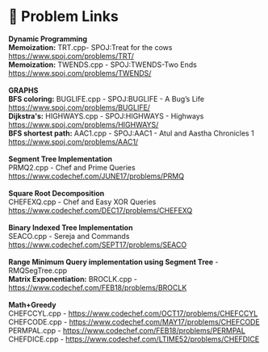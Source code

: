 # 🎃 Problem Links
<b>Dynamic Programming</b> <br>
<b>Memoization:</b> TRT.cpp- SPOJ:Treat for the cows https://www.spoj.com/problems/TRT/ <br>
<b>Memoization:</b> TWENDS.cpp - SPOJ:TWENDS-Two Ends https://www.spoj.com/problems/TWENDS/ <br>
<br><b>GRAPHS</b>
<br><b>BFS coloring:</b> BUGLIFE.cpp - SPOJ:BUGLIFE - A Bug’s Life https://www.spoj.com/problems/BUGLIFE/
<br><b>Dijkstra's:</b> HIGHWAYS.cpp - SPOJ:HIGHWAYS - Highways https://www.spoj.com/problems/HIGHWAYS/
<br><b>BFS shortest path:</b> AAC1.cpp - SPOJ:AAC1 - Atul and Aastha Chronicles 1 https://www.spoj.com/problems/AAC1/
<br><br><b>Segment Tree Implementation</b>
<br>PRMQ2.cpp - Chef and Prime Queries https://www.codechef.com/JUNE17/problems/PRMQ
<br><br><b>Square Root Decomposition</b>
<br>CHEFEXQ.cpp - Chef and Easy XOR Queries https://www.codechef.com/DEC17/problems/CHEFEXQ
<br><br><b>Binary Indexed Tree Implementation</b>
<br>SEACO.cpp - Sereja and Commands https://www.codechef.com/SEPT17/problems/SEACO
<br><br><b>Range Minimum Query implementation using Segment Tree</b> - RMQSegTree.cpp
<br><b>Matrix Exponentiation:</b> BROCLK.cpp -  https://www.codechef.com/FEB18/problems/BROCLK
<br><br><b>Math+Greedy</b>
<br>CHEFCCYL.cpp -  https://www.codechef.com/OCT17/problems/CHEFCCYL
<br>CHEFCODE.cpp -  https://www.codechef.com/MAY17/problems/CHEFCODE 
<br>PERMPAL.cpp -  https://www.codechef.com/FEB18/problems/PERMPAL
<br>CHEFDICE.cpp -  https://www.codechef.com/LTIME52/problems/CHEFDICE

